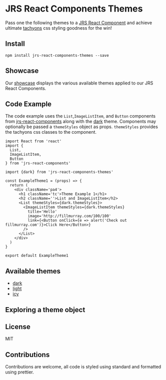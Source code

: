 # JRS React Components Themes

Pass one the following themes to a [JRS React Component](https://github.com/jrs-innovation-center/jrs-react-components) and achieve ultimate [tachyons](http://tachyons.io/) css styling goodness for the win!

## Install

```
npm install jrs-react-components-themes --save
```

## Showcase

Our [showcase]() displays the various available themes applied to our JRS React Components.

## Code Example

The code example uses the `List`,`ImageListItem`, and `Button` components from [jrs-react-components](https://github.com/jrs-innovation-center/jrs-react-components) along with the [dark](./src/dark.js) theme.   Components may optionally be passed a `themeStyles` object as props.  `themeStyles` provides the tachyons css classes to the component.

```
import React from 'react'
import {
  List,
  ImageListItem,
  Button
} from 'jrs-react-components'

import {dark} from 'jrs-react-components-themes'

const ExampleTheme1 = (props) => {
  return (
    <div className='pa4'>
      <h1 className='tc'>Theme Example 1</h1>
      <h2 className=''>List and ImageListItem</h2>
      <List themeStyles={dark.themeStyles}>
        <ImageListItem themeStyles={dark.themeStyles}
          title='Hello'
          image='http://fillmurray.com/100/100'
          link={<Button onClick={e => alert('Check out fillmurray.com')}>Click Here</Button>}
        />
      </List>
    </div>
  )
}

export default ExampleTheme1
```

## Available themes

- [dark](./src/dark.js)
- [light](./src/light.js)
- [icy](./src/icy.js)

## Exploring a theme object



## License

MIT

## Contributions

Contributions are welcome, all code is styled using standard and formatted using prettier.
